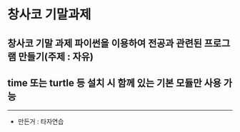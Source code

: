 # 창사코 기말과제

## 창사코 기말 과제 파이썬을 이용하여 전공과 관련된 프로그램 만들기(주제 : 자유)
## time 또는 turtle 등 설치 시 함께 있는 기본 모듈만 사용 가능

----------------------------
- 만든거 : 타자연습
